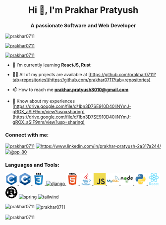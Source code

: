 <h1 align="center">Hi 👋, I'm Prakhar Pratyush</h1>
<h3 align="center">A passionate Software and Web Developer</h3>

<p align="left"> <img src="https://komarev.com/ghpvc/?username=prakhar0711&label=Profile%20views&color=0e75b6&style=flat" alt="prakhar0711" /> </p>

<p align="left"> <a href="https://github.com/ryo-ma/github-profile-trophy"><img src="https://github-profile-trophy.vercel.app/?username=prakhar0711" alt="prakhar0711" /></a> </p>

<p align="left"> <a href="https://twitter.com/prakhar0711" target="blank"><img src="https://img.shields.io/twitter/follow/prakhar0711?logo=twitter&style=for-the-badge" alt="prakhar0711" /></a> </p>

- 🌱 I’m currently learning **ReactJS, Rust**

- 👨‍💻 All of my projects are available at [https://github.com/prakhar0711?tab=repositories](https://github.com/prakhar0711?tab=repositories)

- 📫 How to reach me **prakhar.pratyush8010@gmail.com**

- 📄 Know about my experiences [https://drive.google.com/file/d/1bn3D7SE910D40liNYmJ-gROX_aSIF9nm/view?usp=sharing](https://drive.google.com/file/d/1bn3D7SE910D40liNYmJ-gROX_aSIF9nm/view?usp=sharing)

<h3 align="left">Connect with me:</h3>
<p align="left">
<a href="https://twitter.com/prakhar0711" target="blank"><img align="center" src="https://raw.githubusercontent.com/rahuldkjain/github-profile-readme-generator/master/src/images/icons/Social/twitter.svg" alt="prakhar0711" height="30" width="40" /></a>
<a href="https://linkedin.com/in/https://www.linkedin.com/in/prakhar-pratyush-2a317a244/" target="blank"><img align="center" src="https://raw.githubusercontent.com/rahuldkjain/github-profile-readme-generator/master/src/images/icons/Social/linked-in-alt.svg" alt="https://www.linkedin.com/in/prakhar-pratyush-2a317a244/" height="30" width="40" /></a>
<a href="https://instagram.com/@pp_80" target="blank"><img align="center" src="https://raw.githubusercontent.com/rahuldkjain/github-profile-readme-generator/master/src/images/icons/Social/instagram.svg" alt="@pp_80" height="30" width="40" /></a>
</p>

<h3 align="left">Languages and Tools:</h3>
<p align="left"> <a href="https://www.cprogramming.com/" target="_blank" rel="noreferrer"> <img src="https://raw.githubusercontent.com/devicons/devicon/master/icons/c/c-original.svg" alt="c" width="40" height="40"/> </a> <a href="https://www.w3schools.com/cpp/" target="_blank" rel="noreferrer"> <img src="https://raw.githubusercontent.com/devicons/devicon/master/icons/cplusplus/cplusplus-original.svg" alt="cplusplus" width="40" height="40"/> </a> <a href="https://www.w3schools.com/css/" target="_blank" rel="noreferrer"> <img src="https://raw.githubusercontent.com/devicons/devicon/master/icons/css3/css3-original-wordmark.svg" alt="css3" width="40" height="40"/> </a> <a href="https://www.djangoproject.com/" target="_blank" rel="noreferrer"> <img src="https://cdn.worldvectorlogo.com/logos/django.svg" alt="django" width="40" height="40"/> </a> <a href="https://www.w3.org/html/" target="_blank" rel="noreferrer"> <img src="https://raw.githubusercontent.com/devicons/devicon/master/icons/html5/html5-original-wordmark.svg" alt="html5" width="40" height="40"/> </a> <a href="https://www.java.com" target="_blank" rel="noreferrer"> <img src="https://raw.githubusercontent.com/devicons/devicon/master/icons/java/java-original.svg" alt="java" width="40" height="40"/> </a> <a href="https://developer.mozilla.org/en-US/docs/Web/JavaScript" target="_blank" rel="noreferrer"> <img src="https://raw.githubusercontent.com/devicons/devicon/master/icons/javascript/javascript-original.svg" alt="javascript" width="40" height="40"/> </a> <a href="https://www.mysql.com/" target="_blank" rel="noreferrer"> <img src="https://raw.githubusercontent.com/devicons/devicon/master/icons/mysql/mysql-original-wordmark.svg" alt="mysql" width="40" height="40"/> </a> <a href="https://nodejs.org" target="_blank" rel="noreferrer"> <img src="https://raw.githubusercontent.com/devicons/devicon/master/icons/nodejs/nodejs-original-wordmark.svg" alt="nodejs" width="40" height="40"/> </a> <a href="https://www.python.org" target="_blank" rel="noreferrer"> <img src="https://raw.githubusercontent.com/devicons/devicon/master/icons/python/python-original.svg" alt="python" width="40" height="40"/> </a> <a href="https://reactjs.org/" target="_blank" rel="noreferrer"> <img src="https://raw.githubusercontent.com/devicons/devicon/master/icons/react/react-original-wordmark.svg" alt="react" width="40" height="40"/> </a> <a href="https://www.rust-lang.org" target="_blank" rel="noreferrer"> <img src="https://raw.githubusercontent.com/devicons/devicon/master/icons/rust/rust-plain.svg" alt="rust" width="40" height="40"/> </a> <a href="https://spring.io/" target="_blank" rel="noreferrer"> <img src="https://www.vectorlogo.zone/logos/springio/springio-icon.svg" alt="spring" width="40" height="40"/> </a> <a href="https://tailwindcss.com/" target="_blank" rel="noreferrer"> <img src="https://www.vectorlogo.zone/logos/tailwindcss/tailwindcss-icon.svg" alt="tailwind" width="40" height="40"/> </a> </p>

<p><img align="left" src="https://github-readme-stats.vercel.app/api/top-langs?username=prakhar0711&show_icons=true&locale=en&layout=compact" alt="prakhar0711" /></p>

<p>&nbsp;<img align="center" src="https://github-readme-stats.vercel.app/api?username=prakhar0711&show_icons=true&locale=en" alt="prakhar0711" /></p>

<p><img align="center" src="https://github-readme-streak-stats.herokuapp.com/?user=prakhar0711&" alt="prakhar0711" /></p>
